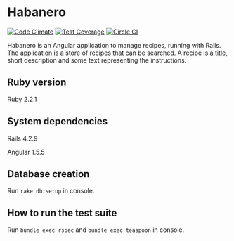 # Habanero

[![Code Climate](https://codeclimate.com/github/mzelenyuk/Habanero/badges/gpa.svg)](https://codeclimate.com/github/mzelenyuk/Habanero)
[![Test Coverage](https://codeclimate.com/github/mzelenyuk/Habanero/badges/coverage.svg)](https://codeclimate.com/github/mzelenyuk/Habanero/coverage)
[![Circle CI](https://circleci.com/gh/mzelenyuk/Habanero/tree/master.svg?style=svg&circle-token=50ad48b066f0992d942576e8a06850bff7705992)](https://circleci.com/gh/mzelenyuk/Habanero/tree/master)

Habanero is an Angular application to manage recipes, running with Rails.
The application is a store of recipes that can be searched.
A recipe is a title, short description and some text representing the instructions.

## Ruby version

Ruby 2.2.1

## System dependencies

Rails 4.2.9

Angular 1.5.5

## Database creation

Run `rake db:setup` in console.

## How to run the test suite

Run `bundle exec rspec` and `bundle exec teaspoon` in console.
